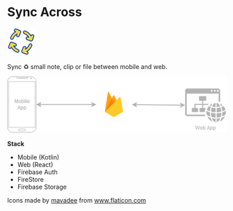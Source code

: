 # Sync Across
<img src="./loop.svg" width="64">

Sync :recycle: small note, clip or file between mobile and web.

![Simple Diagram](./diagram.png)

**Stack**
- Mobile (Kotlin)
- Web (React)
- Firebase Auth
- FireStore
- Firebase Storage

<div>Icons made by <a href="" title="mavadee">mavadee</a> from <a href="https://www.flaticon.com/" title="Flaticon">www.flaticon.com</a></div>
